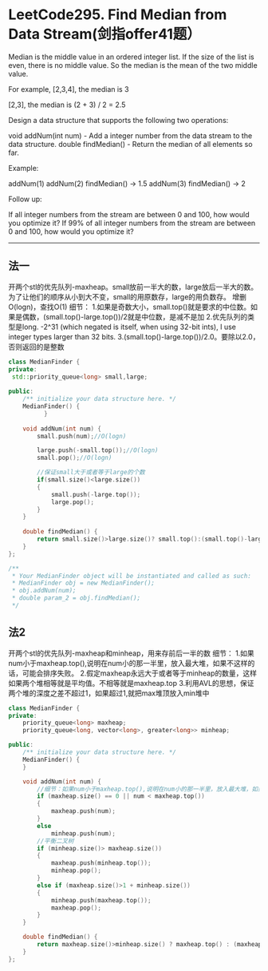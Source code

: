 # LeetCode295. Find Median from Data Stream(剑指offer41题）

Median is the middle value in an ordered integer list. If the size of the list is even, there is no middle value. So the median is the mean of the two middle value.

For example,
[2,3,4], the median is 3

[2,3], the median is (2 + 3) / 2 = 2.5

Design a data structure that supports the following two operations:

void addNum(int num) - Add a integer number from the data stream to the data structure.
double findMedian() - Return the median of all elements so far.


Example:

addNum(1)
addNum(2)
findMedian() -> 1.5
addNum(3) 
findMedian() -> 2


Follow up:

If all integer numbers from the stream are between 0 and 100, how would you optimize it?
If 99% of all integer numbers from the stream are between 0 and 100, how would you optimize it?

----


## 法一
开两个stl的优先队列-maxheap。small放前一半大的数，large放后一半大的数。
为了让他们的顺序从小到大不变，small的用原数存，large的用负数存。
增删O(logn)，查找O(1)
细节：
1.如果是奇数大小，small.top()就是要求的中位数。如果是偶数，(small.top()-large.top())/2就是中位数，是减不是加
2.优先队列的类型是long. -2^31 (which negated is itself, when using 32-bit ints), I use integer types larger than 32 bits.
3.(small.top()-large.top())/2.0。要除以2.0，否则返回的是整数
```cpp
class MedianFinder {
private:
 std::priority_queue<long> small,large;
    
public:
    /** initialize your data structure here. */
    MedianFinder() {
          }
    
    void addNum(int num) {
        small.push(num);//O(logn)

        large.push(-small.top());//O(logn)
        small.pop();//O(logn)

        //保证small大于或者等于large的个数
        if(small.size()<large.size())
        {
            small.push(-large.top());
            large.pop();
        }
    }
    
    double findMedian() {
        return small.size()>large.size()? small.top():(small.top()-large.top())/2.0;
    }
};

/**
 * Your MedianFinder object will be instantiated and called as such:
 * MedianFinder obj = new MedianFinder();
 * obj.addNum(num);
 * double param_2 = obj.findMedian();
 */
```

## 法2
开两个stl的优先队列-maxheap和minheap，用来存前后一半的数
细节：
1.如果num小于maxheap.top(),说明在num小的那一半里，放入最大堆，如果不这样的话，可能会排序失败。
2.假定maxheap永远大于或者等于minheap的数量，这样如果两个堆相等就是平均值。不相等就是maxheap.top
3.利用AVL的思想，保证两个堆的深度之差不超过1，如果超过1,就把max堆顶放入min堆中
```cpp
class MedianFinder {
private:
	priority_queue<long> maxheap;
	priority_queue<long, vector<long>, greater<long>> minheap;

public:
	/** initialize your data structure here. */
	MedianFinder() {
	}

	void addNum(int num) {
		//细节：如果num小于maxheap.top(),说明在num小的那一半里，放入最大堆，如果不这样的话，可能会排序失败。
		if (maxheap.size() == 0 || num < maxheap.top())
		{
			maxheap.push(num);
		}
		else
			minheap.push(num);
		//平衡二叉树
        if (minheap.size()> maxheap.size())
		{
			maxheap.push(minheap.top());
			minheap.pop();
		}
        else if (maxheap.size()>1 + minheap.size())
		{
			minheap.push(maxheap.top());
			maxheap.pop();
		}  
	}

	double findMedian() {
		return maxheap.size()>minheap.size() ? maxheap.top() : (maxheap.top() + minheap.top()) / 2.0;
	}
};
```
